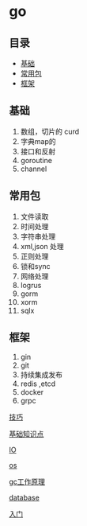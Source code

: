 # go

## 目录

- [基础](#基础)
- [常用包](#常用包)
- [框架](#框架)

## 基础

1. 数组，切片的 curd
2. 字典map的&#x20;
3. 接口和反射
4. goroutine
5. channel

## 常用包

1. 文件读取
2. 时间处理
3. 字符串处理
4. xml,json 处理
5. 正则处理
6. 锁和sync&#x20;
7. 网络处理
8. logrus
9. gorm
10. xorm
11. sqlx

## 框架

1. gin
2. git
3. 持续集成发布
4. redis ,etcd
5. docker&#x20;
6. grpc

[技巧](技巧/技巧.md "技巧")

[基础知识点](基础知识点/基础知识点.md "基础知识点")

[IO](IO/IO.md "IO")

[os](os/os.md "os")

[gc工作原理](gc工作原理/gc工作原理.md "gc工作原理")

[database](database/database.md "database")

[入门](入门/入门.md "入门")
